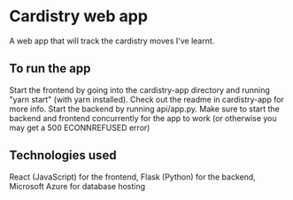 # Cardistry web app

A web app that will track the cardistry moves I've learnt.

## To run the app

Start the frontend by going into the cardistry-app directory and running "yarn start" (with yarn installed). Check out the readme in cardistry-app for more info. Start the backend by running api/app.py. Make sure to start the backend and frontend concurrently for the app to work (or otherwise you may get a 500 ECONNREFUSED error)

## Technologies used

React (JavaScript) for the frontend, Flask (Python) for the backend, Microsoft Azure for database hosting
